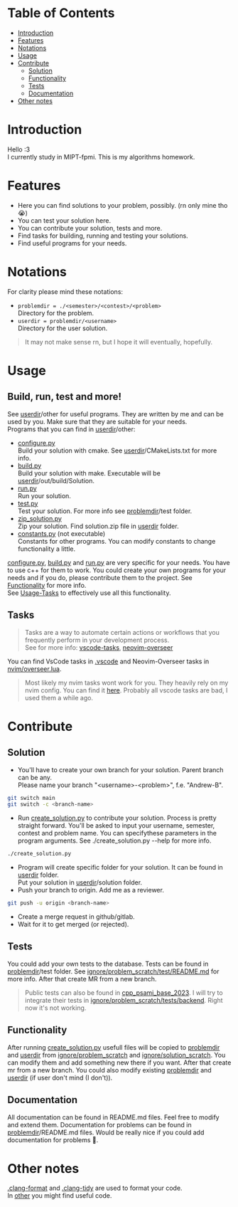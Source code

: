 # Table of Contents

- [Introduction](#introduction)
- [Features](#features)
- [Notations](#notations)
- [Usage](#usage)
- [Contribute](#contribute)
    - [Solution](#solution)
    - [Functionality](#functionality)
    - [Tests](#tests)
    - [Documentation](#documentation)
- [Other notes](#other-notes)

# Introduction

Hello :3\
I currently study in MIPT-fpmi.
This is my algorithms homework.

# Features

- Here you can find solutions to your problem, possibly. (rn only mine tho 😭)
- You can test your solution here.
- You can contribute your solution, tests and more.
- Find tasks for building, running and testing your solutions.
- Find useful programs for your needs.

# Notations

For clarity please mind these notations:

- `problemdir = ./<semester>/<contest>/<problem>`\
Directory for the problem.
- `userdir = problemdir/<username>`\
Directory for the user solution.

> It may not make sense rn, but I hope it will eventually, hopefully.

# Usage

## Build, run, test and more!

See [userdir](#notations)/other for useful programs.
They are written by me and can be used by you.
Make sure that they are suitable for your needs.\
 Programs that you can find in [userdir](#notations)/other:

- [configure.py](ignore/solution_scratch/other/configure.py)\
  Build your solution with cmake. See [userdir](#notations)/CMakeLists.txt for more info.
- [build.py](ignore/solution_scratch/other/build.py)\
  Build your solution with make. Executable will be [userdir](#notations)/out/build/Solution.
- [run.py](ignore/solution_scratch/other/run.py)\
  Run your solution.
- [test.py](ignore/solution_scratch/other/test.py)\
  Test your solution. For more info see [problemdir](#notations)/test folder.
- [zip_solution.py](ignore/solution_scratch/other/zip_solution.py)\
  Zip your solution. Find solution.zip file in [userdir](#notations) folder.
- [constants.py](ignore/solution_scratch/other/constants.py) (not executable)\
  Constants for other programs.
  You can modify constants to change functionality a little.

[configure.py](ignore/solution_scratch/other/configure.py),
[build.py](ignore/solution_scratch/other/build.py) and
[run.py](ignore/solution_scratch/other/run.py) are very specific for your needs.
You have to use c++ for them to work.
You could create your own programs for your needs and if you do,
please contribute them to the project.
See [Functionality](#functionality) for more info.\
See [Usage-Tasks](#tasks) to effectively use all this functionality.

## Tasks
>Tasks are a way to automate certain actions or workflows that you
frequently perform in your development process.\
See for more info:
[vscode-tasks](https://code.visualstudio.com/docs/editor/tasks),
[neovim-overseer](https://github.com/stevearc/overseer.nvim)

You can find VsCode tasks in [.vscode](.vscode) and
Neovim-Overseer tasks in [nvim/overseer.lua](nvim/overseer.lua).
>Most likely my nvim tasks wont work for you.
They heavily rely on my nvim config. You can find it
[here](https://github.com/Andrew-the-Programmer/.dotfiles/tree/main/nvim).
Probably all vscode tasks are bad, I used them a while ago.

# Contribute

## Solution

- You'll have to create your own branch for your solution.
  Parent branch can be any.\
  Please name your branch "\<username>-\<problem>", f.e. "Andrew-B".

```bash
git switch main
git switch -c <branch-name>
```

- Run [create_solution.py](create_solution.py) to contribute your solution.
  Process is pretty straight forward.
  You'll be asked to input your username, semester, contest and problem name.
  You can specifythese parameters in the program arguments.
  See ./create_solution.py --help for more info.

```bash
./create_solution.py
```

- Program will create specific folder for your solution.
  It can be found in [userdir](#notations) folder.\
   Put your solution in [userdir](#notations)/solution folder.
- Push your branch to origin. Add me as a reviewer.

```bash
git push -u origin <branch-name>
```

- Create a merge request in github/gitlab.
- Wait for it to get merged (or rejected).

## Tests

You could add your own tests to the database.
Tests can be found in [problemdir](#notations)/test folder.
See [ignore/problem_scratch/test/README.md](ignore/problem_scratch/test/README.md)
for more info.
After that create MR from a new branch.

> Public tests can also be found in
[cpp_psami_base_2023](https://gitlab.com/ibr11/cpp_psami_base_2023).
I will try to integrate their tests in
[ignore/problem_scratch/tests/backend](ignore/problem_scratch/tests/backend).
Right now it's not working.

## Functionality

After running [create_solution.py](create_solution.py) usefull files will be copied to
[problemdir](#notations) and [userdir](#notations) from 
[ignore/problem_scratch](ignore/problem_scratch)
and [ignore/solution_scratch](ignore/solution_scratch).
You can modify them and add something new there if you want.
After that create mr from a new branch.
You could also modify existing [problemdir](#notations) and
[userdir](#notations) (if user don't mind (I don't)).

## Documentation

All documentation can be found in README.md files.
Feel free to modify and extend them.
Documentation for problems can be found in [problemdir](#notations)/README.md files.
Would be really nice if you could add documentation for problems 🙏.

# Other notes

[.clang-format](.clang-format) and [.clang-tidy](.clang-tidy) are used
to format your code.\
In [other](other) you might find useful code.
